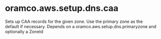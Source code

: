 # oramco.aws.setup.dns.caa
Sets up CAA records for the given zone. Use the primary zone as the default if necessary. Depends on a oramco.aws.setup.dns.primaryzone and optionally a ZoneId
